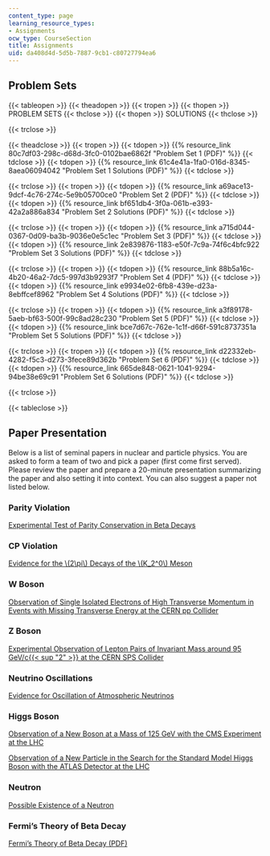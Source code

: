 ```yaml
---
content_type: page
learning_resource_types:
- Assignments
ocw_type: CourseSection
title: Assignments
uid: da408d4d-5d5b-7887-9cb1-c80727794ea6
---
```


Problem Sets
------------

{{< tableopen >}}
{{< theadopen >}}
{{< tropen >}}
{{< thopen >}}
PROBLEM SETS
{{< thclose >}}
{{< thopen >}}
SOLUTIONS
{{< thclose >}}

{{< trclose >}}

{{< theadclose >}}
{{< tropen >}}
{{< tdopen >}}
{{% resource_link 80c7df03-298c-d68d-3fc0-0102bae6862f "Problem Set 1 (PDF)" %}}
{{< tdclose >}}
{{< tdopen >}}
{{% resource_link 61c4e41a-1fa0-016d-8345-8aea06094042 "Problem Set 1 Solutions (PDF)" %}}
{{< tdclose >}}

{{< trclose >}}
{{< tropen >}}
{{< tdopen >}}
{{% resource_link a69ace13-9dcf-4c76-274c-5e9b05700ce0 "Problem Set 2 (PDF)" %}}
{{< tdclose >}}
{{< tdopen >}}
{{% resource_link bf651db4-3f0a-061b-e393-42a2a886a834 "Problem Set 2 Solutions (PDF)" %}}
{{< tdclose >}}

{{< trclose >}}
{{< tropen >}}
{{< tdopen >}}
{{% resource_link a715d044-0367-0d09-ba3b-9036e0e5c1ec "Problem Set 3 (PDF)" %}}
{{< tdclose >}}
{{< tdopen >}}
{{% resource_link 2e839876-1183-e50f-7c9a-74f6c4bfc922 "Problem Set 3 Solutions (PDF)" %}}
{{< tdclose >}}

{{< trclose >}}
{{< tropen >}}
{{< tdopen >}}
{{% resource_link 88b5a16c-4b20-46a2-7dc5-997d3b9293f7 "Problem Set 4 (PDF)" %}}
{{< tdclose >}}
{{< tdopen >}}
{{% resource_link e9934e02-6fb8-439e-d23a-8ebffcef8962 "Problem Set 4 Solutions (PDF)" %}}
{{< tdclose >}}

{{< trclose >}}
{{< tropen >}}
{{< tdopen >}}
{{% resource_link a3f89178-5aeb-bf63-500f-99c8ad28c230 "Problem Set 5 (PDF)" %}}
{{< tdclose >}}
{{< tdopen >}}
{{% resource_link bce7d67c-762e-1c1f-d66f-591c8737351a "Problem Set 5 Solutions (PDF)" %}}
{{< tdclose >}}

{{< trclose >}}
{{< tropen >}}
{{< tdopen >}}
{{% resource_link d22332eb-4282-f5c3-d273-3fece89d362b "Problem Set 6 (PDF)" %}}
{{< tdclose >}}
{{< tdopen >}}
{{% resource_link 665de848-0621-1041-9294-94be38e69c91 "Problem Set 6 Solutions (PDF)" %}}
{{< tdclose >}}

{{< trclose >}}

{{< tableclose >}}

Paper Presentation
------------------

Below is a list of seminal papers in nuclear and particle physics. You are asked to form a team of two and pick a paper (first come first served). Please review the paper and prepare a 20-minute presentation summarizing the paper and also setting it into context. You can also suggest a paper not listed below.

### Parity Violation

[Experimental Test of Parity Conservation in Beta Decays](https://journals.aps.org/pr/abstract/10.1103/PhysRev.105.1413)

### CP Violation

[Evidence for the \\(2\\pi\\) Decays of the \\(K\_2^0\\) Meson](https://journals.aps.org/prl/abstract/10.1103/PhysRevLett.13.138)

### W Boson

[Observation of Single Isolated Electrons of High Transverse Momentum in Events with Missing Transverse Energy at the CERN pp Collider](https://www.sciencedirect.com/science/article/pii/0370269383916052?via%3Dihub)

### Z Boson

[Experimental Observation of Lepton Pairs of Invariant Mass around 95 GeV/c{{< sup "2" >}} at the CERN SPS Collider](https://www.sciencedirect.com/science/article/pii/0370269383901880?via%3Dihub)

### Neutrino Oscillations

[Evidence for Oscillation of Atmospheric Neutrinos](https://journals.aps.org/prl/abstract/10.1103/PhysRevLett.81.1562)

### Higgs Boson

[Observation of a New Boson at a Mass of 125 GeV with the CMS Experiment at the LHC](https://www.sciencedirect.com/science/article/pii/S0370269312008581?via%3Dihub)

[Observation of a New Particle in the Search for the Standard Model Higgs Boson with the ATLAS Detector at the LHC](https://www.sciencedirect.com/science/article/pii/S037026931200857X?via%3Dihub)

### Neutron

[Possible Existence of a Neutron](https://www.nature.com/articles/129312a0)

### Fermi’s Theory of Beta Decay

[Fermi’s Theory of Beta Decay (PDF)](https://arxiv.org/ftp/arxiv/papers/1803/1803.07147.pdf)